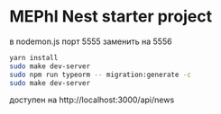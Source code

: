 # MEPhI Nest starter project

в nodemon.js порт 5555 заменить на 5556

```bash
yarn install
sudo make dev-server
sudo npm run typeorm -- migration:generate -c 
sudo make dev-server
```

доступен на http://localhost:3000/api/news
